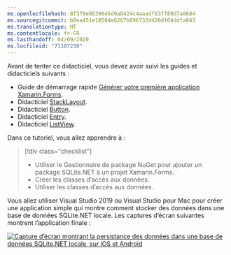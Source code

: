 ```yaml
---
ms.openlocfilehash: 8f379e8639846d9a6424c4aaadf83ff89d7a8684
ms.sourcegitcommit: b0ea451e18504e6267b896732dd26df64ddfa843
ms.translationtype: HT
ms.contentlocale: fr-FR
ms.lasthandoff: 04/09/2020
ms.locfileid: "71107230"
---
```

Avant de tenter ce didacticiel, vous devez avoir suivi les guides et didacticiels suivants :

- Guide de démarrage rapide [Générer votre première application Xamarin.Forms](~/get-started/first-app/index.md).
- Didacticiel [StackLayout](~/get-started/tutorials/stacklayout/index.yml).
- Didacticiel [Button](~/get-started/tutorials/button/index.yml).
- Didacticiel [Entry](~/get-started/tutorials/entry/index.yml).
- Didacticiel [ListView](~/get-started/tutorials/listview/index.yml).

Dans ce tutoriel, vous allez apprendre à :

> [!div class="checklist"]
>
> - Utiliser le Gestionnaire de package NuGet pour ajouter un package SQLite.NET à un projet Xamarin.Forms.
> - Créer les classes d’accès aux données.
> - Utiliser les classes d’accès aux données.

Vous allez utiliser Visual Studio 2019 ou Visual Studio pour Mac pour créer une application simple qui montre comment stocker des données dans une base de données SQLite.NET locale. Les captures d’écran suivantes montrent l’application finale :

[![Capture d’écran montrant la persistance des données dans une base de données SQLite.NET locale, sur iOS et Android](../images/consume-data-access-classes-reduced.png "Persistance des données dans une base de données locale")](../images/consume-data-access-classes-large.png#lightbox "Persistance des données dans une base de données locale")
